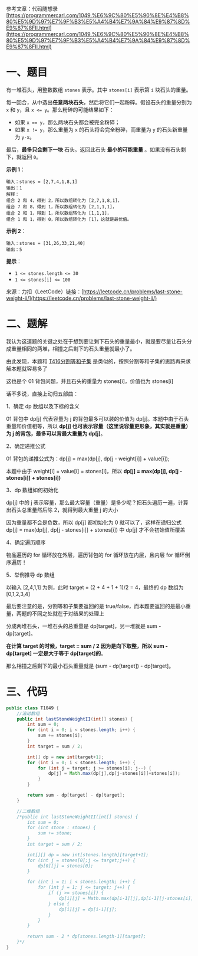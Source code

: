 参考文章：代码随想录[https://programmercarl.com/1049.%E6%9C%80%E5%90%8E%E4%B8%80%E5%9D%97%E7%9F%B3%E5%A4%B4%E7%9A%84%E9%87%8D%E9%87%8FII.html](https://programmercarl.com/1049.%E6%9C%80%E5%90%8E%E4%B8%80%E5%9D%97%E7%9F%B3%E5%A4%B4%E7%9A%84%E9%87%8D%E9%87%8FII.html)

# 一、题目

有一堆石头，用整数数组 `stones` 表示。其中 `stones[i]` 表示第 `i` 块石头的重量。

每一回合，从中选出**任意两块石头**，然后将它们一起粉碎。假设石头的重量分别为 `x` 和 `y`，且 `x <= y`。那么粉碎的可能结果如下：

* 如果 `x == y`，那么两块石头都会被完全粉碎；
* 如果 `x != y`，那么重量为 `x` 的石头将会完全粉碎，而重量为 `y` 的石头新重量为 `y-x`。

最后，**最多只会剩下一块** 石头。返回此石头 **最小的可能重量** 。如果没有石头剩下，就返回 `0`。

**示例 1**：

```
输入：stones = [2,7,4,1,8,1]
输出：1
解释：
组合 2 和 4，得到 2，所以数组转化为 [2,7,1,8,1]，
组合 7 和 8，得到 1，所以数组转化为 [2,1,1,1]，
组合 2 和 1，得到 1，所以数组转化为 [1,1,1]，
组合 1 和 1，得到 0，所以数组转化为 [1]，这就是最优值。
```

**示例 2**：

```
输入：stones = [31,26,33,21,40]
输出：5
```

**提示**：

* `1 <= stones.length <= 30`
* `1 <= stones[i] <= 100`

来源：力扣（LeetCode）链接：[https://leetcode.cn/problems/last-stone-weight-ii/](https://leetcode.cn/problems/last-stone-weight-ii/)

# 二、题解

我认为这道题的关键之处在于想到要让剩下石头的重量最小，就是要尽量让石头分成重量相同的两堆，相撞之后剩下的石头重量就最小了。

由此发现，本题和 [T416分割等和子集](https://leetcode.cn/problems/partition-equal-subset-sum/) 是类似的，按照分割等和子集的思路再来求解本题就容易多了

这也是个 01 背包问题，并且石头的重量为 stones[i]，价值也为 stones[i]

话不多说，直接上动归五部曲：

1、确定 dp 数组以及下标的含义

01 背包中 dp[j] 代表容量为 j 的背包最多可以装的价值为 dp[j]。本题中由于石头重量和价值相等，所以 **dp[j] 也可表示容量（这里说容量更形象，其实就是重量）为 j 的背包，最多可以背最大重量为 dp[j]**。

2、确定递推公式

01 背包的递推公式为：dp[j] = max(dp[j], dp[j - weight[i]] + value[i]);

本题中由于 weight[i] = value[i] = stones[i]，所以 **dp[j] = max(dp[j], dp[j - stones[i]] + stones[i])**

3、dp 数组如何初始化

dp[j] 中的 j 表示容量，那么最大容量（重量）是多少呢？把石头遍历一遍，计算出石头总重量然后除 2，就得到最大重量 j 的大小

因为重量都不会是负数，所以 dp[j] 都初始化为 0 就可以了，这样在递归公式 dp[j] = max(dp[j], dp[j - stones[i]] + stones[i]) 中 dp[j] 才不会初始值所覆盖

4、确定遍历顺序

物品遍历的 for 循环放在外层，遍历背包的 for 循环放在内层，且内层 for 循环倒序遍历！

5、举例推导 dp 数组

以输入 [2,4,1,1] 为例，此时 target = (2 + 4 + 1 + 1)/2 = 4，最终的 dp 数组为 [0,1,2,3,4]



最后要注意的是，分割等和子集要返回的是 true/false，而本题要返回的是最小重量，两题的不同之处就在于对结果的处理上

分成两堆石头，一堆石头的总重量是 dp[target]，另一堆就是 sum - dp[target]。

**在计算 target 的时候，target = sum / 2 因为是向下取整，所以 sum - dp[target] 一定是大于等于 dp[target]的**。

那么相撞之后剩下的最小石头重量就是 (sum - dp[target]) - dp[target]。

# 三、代码

```java
public class T1049 {
    //滚动数组
    public int lastStoneWeightII(int[] stones) {
        int sum = 0;
        for (int i = 0; i < stones.length; i++) {
            sum += stones[i];
        }
        int target = sum / 2;

        int[] dp = new int[target+1];
        for (int i = 0; i < stones.length; i++) {
            for (int j = target; j >= stones[i]; j--) {
                dp[j] = Math.max(dp[j],dp[j-stones[i]]+stones[i]);
            }
        }

        return sum - dp[target] - dp[target];
    }

    //二维数组
    /*public int lastStoneWeightII(int[] stones) {
        int sum = 0;
        for (int stone : stones) {
            sum += stone;
        }
        int target = sum / 2;

        int[][] dp = new int[stones.length][target+1];
        for (int j = stones[0];j <= target;j++) {
            dp[0][j] = stones[0];
        }

        for (int i = 1; i < stones.length; i++) {
            for (int j = 1; j <= target; j++) {
                if (j >= stones[i]) {
                    dp[i][j] = Math.max(dp[i-1][j],dp[i-1][j-stones[i]]+stones[i]);
                } else {
                    dp[i][j] = dp[i-1][j];
                }
            }
        }

        return sum - 2 * dp[stones.length-1][target];
    }*/
}
```

